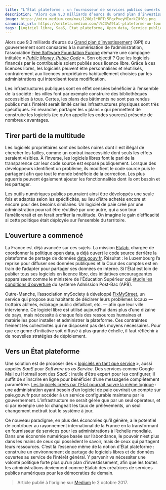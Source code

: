 ```yaml
---
title: "L’État plateforme : un fournisseur de services publics ouverts ?"
description: "Alors que 9,3 milliards d’euros du Grand plan d’investissement (GPI) du gouvernement sont consacrés à la numérisation de l’administration, l’association Free Software Foundation Europe démarre une campagne intitulée « Public Money, Public Code »."
image: https://miro.medium.com/max/1200/1*RPTj5PqxPveyMIorkZUf8g.png
canonical_url: https://seiteta.medium.com/l%C3%A9tat-plateforme-un-fournisseur-de-services-publics-ouverts-7d9a5f87c4ba
tags: [Logiciel libre, SaaS, État plateforme, Open data, Service public]
---
```


Alors que 9,3 milliards d’euros du [Grand plan d’investissement](http://www.gouvernement.fr/grand-plan-d-investissement-57-milliards-d-euros-d-investissement-public-sur-le-quinquennat) (GPI) du gouvernement sont consacrés à la numérisation de l’administration, l’association [Free Software Foundation Europe](https://fsfe.org/) démarre une campagne intitulée « *[Public Money, Public Code](https://publiccode.eu/fr/)* ». Son objectif ? Que les logiciels financés par le contribuable soient publiés sous licence libre. Grâce à ces licences libres, les logiciels peuvent être personnalisés et réutilisés, contrairement aux licences propriétaires habituellement choisies par les administrations qui interdisent toute modification.

Les infrastructures publiques sont en effet censées bénéficier à l’ensemble de la société : les villes font par exemple construire des bibliothèques accessibles à tous. Certes, les plans des bâtiments ne sont pas rendus publics mais l’intérêt serait limité car les infrastructures physiques sont très spécifiques. En revanche, partager les « plans » qui permettent de construire les logiciels (ce qu’on appelle les codes sources) présente de nombreux avantages.

## Tirer parti de la multitude

Les logiciels propriétaires sont des boîtes noires dont il est illégal de chercher les failles, comme un contrat inaccessible dont seuls les effets seraient visibles. À l’inverse, les logiciels libres font le pari de la transparence car leur code source est exposé publiquement. Lorsque des développeurs identifient un problème, ils modifient le code source puis le partagent afin que tout le monde bénéficie de la correction. Les plus aguerris peuvent également ajouter les fonctionnalités dont ils ont besoin et les partager.

Les outils numériques publics pourraient ainsi être développés une seule fois et adaptés selon les spécificités, au lieu d’être achetés encore et encore pour des besoins similaires. Un logiciel de paie créé par une administration pourrait être réutilisé par une autre, qui a son tour l’améliorerait et en ferait profiter la multitude. On imagine le gain d’efficacité si cette politique était déployée sur l’ensemble du territoire.

## L’ouverture a commencé

La France est déjà avancée sur ces sujets. La mission [Etalab](https://www.etalab.gouv.fr/qui-sommes-nous), chargée de coordonner la politique open data, a déjà ouvert le code source derrière la plateforme de partage de données [data.gouv.fr](http://www.data.gouv.fr/fr/). Résultat : le Luxembourg l’a reprise pour diffuser ses données publiques et la Cour des comptes est en train de l’adapter pour partager ses données en interne. Si l’État est loin de publier tous ses logiciels en licence libre, des initiatives encourageantes apparaissent comme le ministère de l’Éducation Supérieur qui [étudie les conditions d’ouverture](https://www.etalab.gouv.fr/openapb-remise-et-publication-du-rapport-detalab-sur-les-conditions-douverture-dadmission-post-bac) du système Admission Post-Bac (APB).

Outre-Manche, l’association mySociety à développé [FixMyStreet](https://www.fixmystreet.com/), un service qui propose aux habitants de déclarer leurs problèmes locaux — trottoirs abîmés, éclairage public défaillant, etc. — afin que leur ville intervienne. Ce logiciel libre est utilisé aujourd’hui dans plus d’une dizaine de pays, mais nécessite à chaque fois des ressources humaines et matérielles pour installer et administrer la plateforme. Ces contraintes freinent les collectivités qui ne disposent pas des moyens nécessaires. Pour que ce genre d’initiative soit diffusé à plus grande échelle, il faut réfléchir à de nouvelles stratégies de déploiement.

## Vers un État plateforme

Une solution est de proposer des « [logiciels en tant que service](https://fr.wikipedia.org/wiki/Logiciel_en_tant_que_service) », aussi appelés *SaaS* pour *Software as as Service*. Des services comme Google Mail ou Hotmail sont des *SaaS* : inutile d’être expert pour les configurer, il suffit de s’inscrire en ligne pour bénéficier d’une messagerie complètement paramétrée. [Les logiciels créés par l’État pourrait suivre la même logique](https://medium.com/l-%C3%A2ge-de-la-multitude/num%C3%A9rique-et-administration-l-effondrement-des-cath%C3%A9drales-670ee583ddd) : une administration ayant besoin d’un logiciel de paie ouvrirait un compte sur paie.gouv.fr pour accéder à un service configurable maintenu par le gouvernement. L’infrastructure ne serait gérée que par un seul opérateur, et si par exemple une loi changeait les taux de prélèvements, un seul changement mettrait tout le système à jour.

Ce nouveau paradigme, en plus des économies qu’il génère, a le potentiel de contribuer au rayonnement international de la France en la transformant en fournisseur de services pour les administrations à l’échelle mondiale. Dans une économie numérique basée sur l’abondance, le pouvoir n’est plus dans les mains de ceux qui possèdent le savoir, mais de ceux qui partagent leurs ressources. C’est là l’essence même de la notion d’État plateforme : construire un environnement de partage de logiciels libres et de données ouvertes au service de l’intérêt général. Y parvenir va nécessiter une volonté politique forte plus qu’un plan d’investissement, afin que les toutes les administrations deviennent comme Etalab des créatrices de services publics numériques pour les démocraties de demain.

> Article publié à l'origine sur [Medium](https://seiteta.medium.com/l%C3%A9tat-plateforme-un-fournisseur-de-services-publics-ouverts-7d9a5f87c4ba) le 2 octobre 2017.
